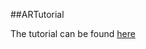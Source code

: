 ##ARTutorial

The tutorial can be found [here](https://hrily.github.io/blog/2016/12/22/ar-tutorial-1.html)
